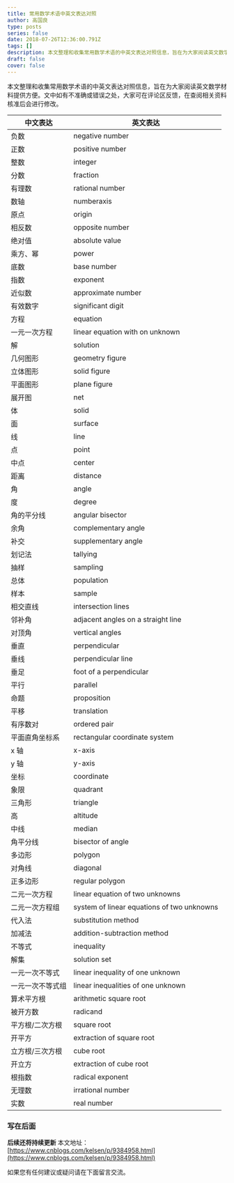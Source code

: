 ```yaml
---
title: 常用数学术语中英文表达对照
author: 高国良
type: posts
series: false
date: 2018-07-26T12:36:00.791Z
tags: []
description: 本文整理和收集常用数学术语的中英文表达对照信息，旨在为大家阅读英文数学材料提供方便。
draft: false 
cover: false
---
```


本文整理和收集常用数学术语的中英文表达对照信息，旨在为大家阅读英文数学材料提供方便。文中如有不准确或错误之处，大家可在评论区反馈，在查阅相关资料核准后会进行修改。

| 中文表达 | 英文表达 | 
| --- | --- | 
| 负数 | negative number |
| 正数 | positive number |
| 整数 | integer |
| 分数 | fraction |
| 有理数 | rational number |
| 数轴 | numberaxis |
| 原点 | origin |
| 相反数 | opposite number |
| 绝对值 | absolute value |
| 乘方、幂 | power |
| 底数 | base number |
| 指数 | exponent |
| 近似数 | approximate number |
| 有效数字 | significant digit |
| 方程 | equation |
| 一元一次方程 | linear equation with on unknown |
| 解 | solution |
| 几何图形 | geometry figure |
| 立体图形 | solid figure |
| 平面图形 | plane figure |
| 展开图 | net |
| 体 | solid |
| 面 | surface |
| 线 | line |
| 点 | point |
| 中点 | center |
| 距离 | distance |
| 角 | angle |
| 度 | degree |
| 角的平分线 | angular bisector |
| 余角 | complementary angle |
| 补交 | supplementary angle |
| 划记法 | tallying |
| 抽样 | sampling |
| 总体 | population |
| 样本 | sample |
| 相交直线 | intersection lines |
| 邻补角 | adjacent angles on a straight line |
| 对顶角 | vertical angles |
| 垂直 | perpendicular |
| 垂线 | perpendicular line |
| 垂足 | foot of a perpendicular |
| 平行 | parallel |
| 命题 | proposition |
| 平移 | translation |
| 有序数对 | ordered pair |
| 平面直角坐标系 | rectangular coordinate system |
| x 轴 | x-axis |
| y 轴 | y-axis |
| 坐标 | coordinate |
| 象限 | quadrant |
| 三角形 | triangle |
| 高 | altitude |
| 中线 | median |
| 角平分线 | bisector of angle |
| 多边形 | polygon |
| 对角线 | diagonal |
| 正多边形 | regular polygon |
| 二元一次方程 | linear equation of two unknowns |
| 二元一次方程组 | system of linear equations of two unknowns |
| 代入法 | substitution method |
| 加减法 | addition-subtraction method |
| 不等式 | inequality |
| 解集 | solution set |
| 一元一次不等式 | linear inequality of one unknown |
| 一元一次不等式组 | linear inequalities of one unknown |
| 算术平方根 | arithmetic square root |
| 被开方数 | radicand |
| 平方根/二次方根 | square root |
| 开平方 | extraction of square root |
| 立方根/三次方根 | cube root |
| 开立方 | extraction of cube root |
| 根指数 | radical exponent |
| 无理数 | irrational number |
| 实数 | real number |



### 写在后面

**后续还将持续更新** 本文地址：[https://www.cnblogs.com/kelsen/p/9384958.html](https://www.cnblogs.com/kelsen/p/9384958.html)

如果您有任何建议或疑问请在下面留言交流。
